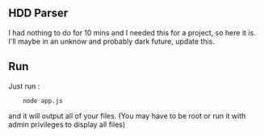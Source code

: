 ## HDD Parser

I had nothing to do for 10 mins and I needed this for a project, so here it is. I'll maybe in an unknow and probably dark future, update this.

## Run

Just run :

		node app.js
		
and it will output all of your files. (You may have to be root or run it with admin privileges to display all files)